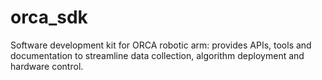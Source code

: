 # orca_sdk
Software development kit for ORCA robotic arm: provides APIs, tools and documentation to streamline data collection, algorithm deployment and hardware control.
